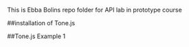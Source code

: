 This is Ebba Bolins repo folder for API lab in prototype course

##installation of Tone.js

##Tone.js Example 1
